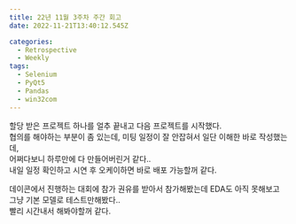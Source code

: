 ```yaml
---
title: 22년 11월 3주차 주간 회고
date: 2022-11-21T13:40:12.545Z

categories:
  - Retrospective
  - Weekly
tags:
  - Selenium
  - PyQt5
  - Pandas
  - win32com
---
```


할당 받은 프로젝트 하나를 얼추 끝내고 다음 프로젝트를 시작했다.  
협의를 해야하는 부분이 좀 있는데, 미팅 일정이 잘 안잡혀서 일단 이해한 바로 작성했는데,  
어쩌다보니 하루만에 다 만들어버린거 같다..  
내일 일정 확인하고 시연 후 오케이하면 바로 배포 가능할꺼 같다.  


데이콘에서 진행하는 대회에 참가 권유를 받아서 참가해봤는데 EDA도 아직 못해보고 그냥 기본 모델로 테스트만해봤다..  
빨리 시간내서 해봐야할꺼 같다.